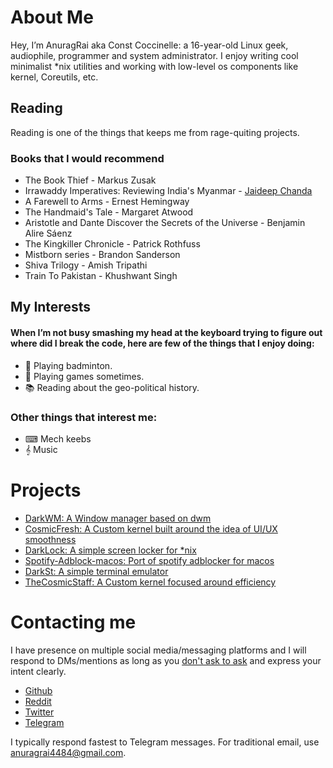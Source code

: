 <h1 style="display: none;"> ABOUT </h1>

# About Me

Hey, I’m AnuragRai aka Const Coccinelle: a 16-year-old Linux geek, audiophile, programmer and system administrator. I enjoy writing cool minimalist *nix utilities and working with low-level os components like kernel, Coreutils, etc.  

## Reading
Reading is one of the things that keeps me from rage-quiting projects.

### <i class="fa-solid fa-book"></i> Books that I would recommend
- The Book Thief - Markus Zusak  
- Irrawaddy Imperatives: Reviewing India's Myanmar - [Jaideep Chanda](https://www.amazon.in/dp/9390095344/ref=cm)  
- A Farewell to Arms - Ernest Hemingway  
- The Handmaid's Tale - Margaret Atwood  
- Aristotle and Dante Discover the Secrets of the Universe - Benjamin Alire Sáenz  
- The Kingkiller Chronicle - Patrick Rothfuss  
- Mistborn series - Brandon Sanderson  
- Shiva Trilogy - Amish Tripathi  
- Train To Pakistan - Khushwant Singh  

## My Interests

#### When I’m not busy smashing my head at the keyboard trying to figure out where did I break the code, here are few of the things that I enjoy doing:

- 🏸 Playing badminton.  
- 👾 Playing games sometimes.  
- 📚 Reading about the geo-political history.  

### Other things that interest me:

- ⌨ Mech keebs  
- 𝄞 Music  

# Projects  

- [DarkWM: A Window manager based on dwm](https://github.com/Dark-Matter7232/DarkWM) 
- [CosmicFresh: A Custom kernel built around the idea of UI/UX smoothness](https://github.com/Dark-Matter7232/Cosmic-fresh) 
- [DarkLock: A simple screen locker for *nix](https://github.com/Dark-Matter7232/DarkLock)  
- [Spotify-Adblock-macos: Port of spotify adblocker for macos](https://github.com/Dark-Matter7232/spotify-adblock-mac)  
- [DarkSt: A simple terminal emulator](https://github.com/Dark-Matter7232/DarkST)  
- [TheCosmicStaff: A Custom kernel focused around efficiency](https://github.com/Dark-Matter7232/The-Cosmic-Staff)

# Contacting me

I have presence on multiple social media/messaging platforms and I will respond to DMs/mentions as long as you [don't ask to ask](https://dontasktoask.com/) and express your intent clearly.

- [ <i class="fa-brands fa-github"></i> Github](https://github.com/Dark-Matter7232)
- [ <i class="fa-brands fa-reddit"></i> Reddit](https://www.reddit.com/user/Dark-Matter7232)
- [ <i class="fa-brands fa-twitter"></i> Twitter](https://twitter.com/RoofTopDictator)
- [ <i class="fa-brands fa-telegram"></i> Telegram](https://telegram.me/AnuragRoy)


I typically respond fastest to Telegram messages. For traditional email, use [anuragrai4484@gmail.com](mailto:anuragrai4484@gmail.com).
